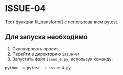 # ISSUE-04

Тест функции fit_transform() с использованием pytest.

## Для запуска необходимо


1. Склонировать проект
2. Перейти в директорию `issue-04`
3. Запустить файл `issue_4.py`, используя команду:

```bash
python -m pytest -v issue_4.py

